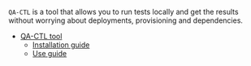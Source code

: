 
`QA-CTL` is a tool that allows you to run tests locally and get the results without worrying about deployments,
provisioning and dependencies.

  * [QA-CTL tool](https://github.com/wazuh/wazuh-qa/wiki/QACTL-tool)
    * [Installation guide](https://github.com/wazuh/wazuh-qa/wiki/QACTL-tool-installation-guide)
    * [Use guide](https://github.com/wazuh/wazuh-qa/wiki/QACTL-tool-use-guide)

